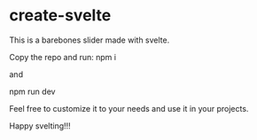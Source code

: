 # create-svelte

This is a barebones slider made with svelte.

Copy the repo and run:
npm i

and

npm run dev

Feel free to customize it to your needs and use it in your projects.

Happy svelting!!!
